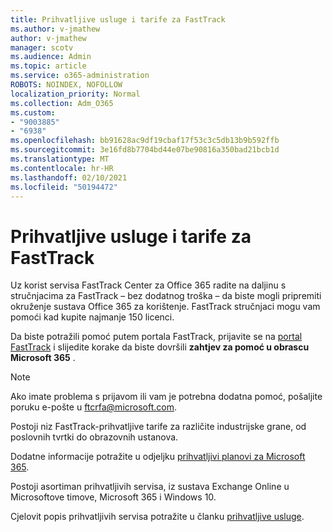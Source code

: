 ```yaml
---
title: Prihvatljive usluge i tarife za FastTrack
ms.author: v-jmathew
author: v-jmathew
manager: scotv
ms.audience: Admin
ms.topic: article
ms.service: o365-administration
ROBOTS: NOINDEX, NOFOLLOW
localization_priority: Normal
ms.collection: Adm_O365
ms.custom:
- "9003885"
- "6938"
ms.openlocfilehash: bb91628ac9df19cbaf17f53c3c5db13b9b592ffb
ms.sourcegitcommit: 3e16fd8b7704bd44e07be90816a350bad21bcb1d
ms.translationtype: MT
ms.contentlocale: hr-HR
ms.lasthandoff: 02/10/2021
ms.locfileid: "50194472"
---
```

# <a name="eligible-services-and-plans-for-fasttrack"></a>Prihvatljive usluge i tarife za FastTrack

Uz korist servisa FastTrack Center za Office 365 radite na daljinu s stručnjacima za FastTrack – bez dodatnog troška – da biste mogli pripremiti okruženje sustava Office 365 za korištenje. FastTrack stručnjaci mogu vam pomoći kad kupite najmanje 150 licenci.

Da biste potražili pomoć putem portala FastTrack, prijavite se na [portal FastTrack](https://go.microsoft.com/fwlink/?linkid=2125443) i slijedite korake da biste dovršili **zahtjev za pomoć u obrascu Microsoft 365** .

> [!NOTE]
> Ako imate problema s prijavom ili vam je potrebna dodatna pomoć, pošaljite poruku e-pošte u [ftcrfa@microsoft.com](mailto:ftcrfa@microsoft.com).

Postoji niz FastTrack-prihvatljive tarife za različite industrijske grane, od poslovnih tvrtki do obrazovnih ustanova.

Dodatne informacije potražite u odjeljku [prihvatljivi planovi za Microsoft 365](https://go.microsoft.com/fwlink/?linkid=2125459).

Postoji asortiman prihvatljivih servisa, iz sustava Exchange Online u Microsoftove timove, Microsoft 365 i Windows 10.

Cjelovit popis prihvatljivih servisa potražite u članku [prihvatljive usluge](https://go.microsoft.com/fwlink/?linkid=2125636).
